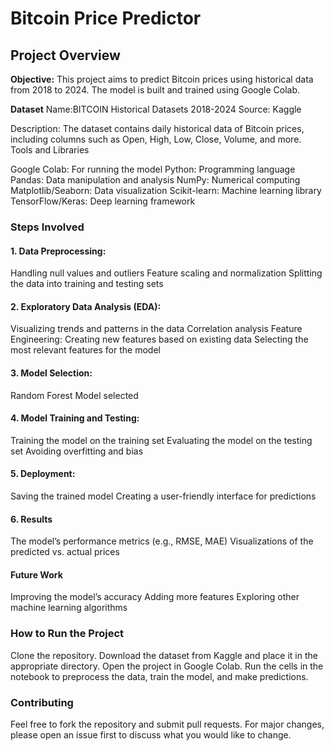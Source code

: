 <h1>Bitcoin Price Predictor</h1>
<h2>Project Overview</h2>
<b>Objective:</b> This project aims to predict Bitcoin prices using historical data from 2018 to 2024. The model is built and trained using Google Colab.

<b>Dataset</b>
Name:BITCOIN Historical Datasets 2018-2024
Source: Kaggle
<p>Description: The dataset contains daily historical data of Bitcoin prices, including columns such as Open, High, Low, Close, Volume, and more.
Tools and Libraries</p>
Google Colab: For running the model
Python: Programming language
Pandas: Data manipulation and analysis
NumPy: Numerical computing
Matplotlib/Seaborn: Data visualization
Scikit-learn: Machine learning library
TensorFlow/Keras: Deep learning framework

<h3>Steps Involved</h3>

<h4>1. Data Preprocessing:</h4>
Handling null values and outliers
Feature scaling and normalization
Splitting the data into training and testing sets

<h4>2. Exploratory Data Analysis (EDA):</h4>  
Visualizing trends and patterns in the data
Correlation analysis
Feature Engineering:
Creating new features based on existing data
Selecting the most relevant features for the model

<h4>3. Model Selection:</h4>  
Random Forest Model selected

<h4>4. Model Training and Testing:</h4>
Training the model on the training set
Evaluating the model on the testing set
Avoiding overfitting and bias

<h4>5. Deployment:</h4>
Saving the trained model
Creating a user-friendly interface for predictions

<h4>6. Results </h4>
The model’s performance metrics (e.g., RMSE, MAE)
Visualizations of the predicted vs. actual prices

<h4>Future Work</h4>
Improving the model’s accuracy
Adding more features
Exploring other machine learning algorithms

<h3>How to Run the Project</h3>
Clone the repository.
Download the dataset from Kaggle and place it in the appropriate directory.
Open the project in Google Colab.
Run the cells in the notebook to preprocess the data, train the model, and make predictions.

<h3>Contributing</h3>
Feel free to fork the repository and submit pull requests. For major changes, please open an issue first to discuss what you would like to change.

